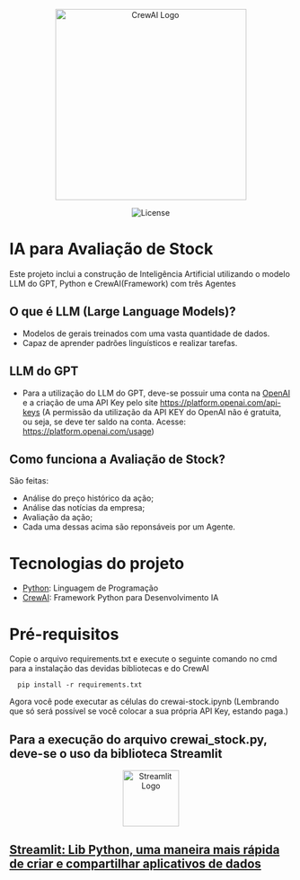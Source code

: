 <p align="center"><a href="https://www.crewai.com/" target="_blank"><img src="https://docs.crewai.com/crew_only_logo.png" width="340" alt="CrewAI Logo"></a></p>

<p align="center">
  <img alt="License" src="https://img.shields.io/static/v1?label=license&message=MIT&color=49AA26&labelColor=000000">
</p>

# IA para Avaliação de Stock

Este projeto inclui a construção de Inteligência Artificial utilizando o modelo LLM do GPT, Python e CrewAI(Framework) com três Agentes

## O que é LLM (Large Language Models)?

- Modelos de gerais treinados com uma vasta quantidade de dados.
- Capaz de aprender padrões linguísticos e realizar tarefas.

## LLM do GPT

- Para a utilização do LLM do GPT, deve-se possuir uma conta na [OpenAI](https://openai.com/) e a criação de uma API Key pelo site https://platform.openai.com/api-keys (A permissão da utilização da API KEY do OpenAI não é gratuita, ou seja, se deve ter saldo na conta. Acesse: https://platform.openai.com/usage) 

## Como funciona a Avaliação de Stock?
São feitas: 
- Análise do preço histórico da ação;
- Análise das notícias da empresa;
- Avaliação da ação;
- Cada uma dessas acima são reponsáveis por um Agente.

# Tecnologias do projeto

- [Python](https://www.python.org/): Linguagem de Programação
- [CrewAI](https://www.crewai.com/): Framework Python para Desenvolvimento IA

# Pré-requisitos

Copie o arquivo requirements.txt e execute o seguinte comando no cmd para a instalação das devidas bibliotecas e do CrewAI
```
  pip install -r requirements.txt
```

Agora você pode executar as células do crewai-stock.ipynb (Lembrando que só será possível se você colocar a sua própria API Key, estando paga.)

## Para a execução do arquivo crewai_stock.py, deve-se o uso da biblioteca Streamlit
<p align="center"><a  href="https://streamlit.io/" target="_blank"><img src="https://user-images.githubusercontent.com/7164864/217935870-c0bc60a3-6fc0-4047-b011-7b4c59488c91.png" width="100" alt="Streamlit Logo"></p>

## **Streamlit**: Lib Python, uma maneira mais rápida de criar e compartilhar aplicativos de dados
